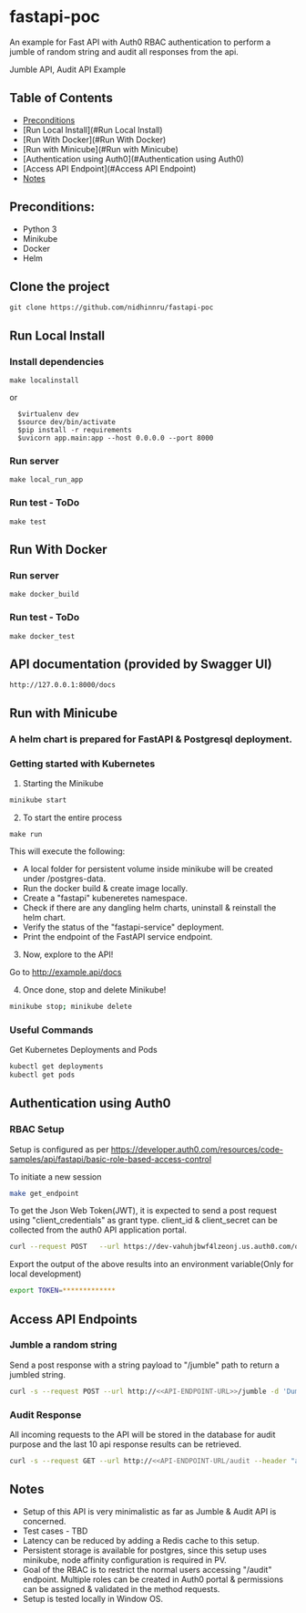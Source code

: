 # fastapi-poc


An example for Fast API with Auth0 RBAC authentication to perform a jumble of random string and audit all responses from the api.

Jumble API, Audit API Example

## Table of Contents

* [Preconditions](#preconditions)
* [Run Local Install](#Run Local Install)
* [Run With Docker](#Run With Docker)
* [Run with Minicube](#Run with Minicube)
* [Authentication using Auth0](#Authentication using Auth0)
* [Access API Endpoint](#Access API Endpoint)
* [Notes](#notes)

## Preconditions:

- Python 3
- Minikube
- Docker
- Helm

## Clone the project

```
git clone https://github.com/nidhinnru/fastapi-poc
```

## Run Local Install

### Install dependencies

```
make localinstall
```
or 
```
  $virtualenv dev
  $source dev/bin/activate
  $pip install -r requirements
  $uvicorn app.main:app --host 0.0.0.0 --port 8000
```
### Run server

```
make local_run_app
```

### Run test - ToDo

```
make test
```

## Run With Docker

### Run server

```
make docker_build
```

### Run test - ToDo

```
make docker_test
```

## API documentation (provided by Swagger UI)

```
http://127.0.0.1:8000/docs
```

## Run with Minicube

### A helm chart is prepared for FastAPI & Postgresql deployment. 

### Getting started with Kubernetes

1. Starting the Minikube

```bash
minikube start
```
2. To start the entire process

```
make run
```
This will execute the following: 
* A local folder for persistent volume inside minikube will be created under /postgres-data.
* Run the docker build & create image locally.
* Create a "fastapi" kubeneretes namespace.
* Check if there are any dangling helm charts, uninstall & reinstall the helm chart.
* Verify the status of the "fastapi-service" deployment.
* Print the endpoint of the FastAPI service endpoint. 

3. Now, explore to the API!

Go to http://example.api/docs

4. Once done, stop and delete Minikube!

```bash
minikube stop; minikube delete
```

### Useful Commands

Get Kubernetes Deployments and Pods

```bash
kubectl get deployments
kubectl get pods
```
## Authentication using Auth0

### RBAC Setup
Setup is configured as per https://developer.auth0.com/resources/code-samples/api/fastapi/basic-role-based-access-control

To initiate a new session
```bash
make get_endpoint
```

To get the Json Web Token(JWT), it is expected to send a post request using "client_credentials" as grant type. client_id & client_secret can be collected from the auth0 API application portal. 

```bash
curl --request POST   --url https://dev-vahuhjbwf4lzeonj.us.auth0.com/oauth/token   --header 'content-type: application/json'   --data '{"client_id":"*********","client_secret":"*******","audience":"http://127.0.0.0:8002","grant_type":"client_credentials"}'
```

Export the output of the above results into an environment variable(Only for local development)

```bash
export TOKEN=*************
```

## Access API Endpoints

### Jumble a random string

Send a post response with a string payload to "/jumble" path to return a jumbled string.

```bash
curl -s --request POST --url http://<<API-ENDPOINT-URL>>/jumble -d 'Dummy FastAPI' --header "authorization: Bearer $TOKEN"
```

### Audit Response

All incoming requests to the API will be stored in the database for audit purpose and the last 10 api response results can be retrieved. 

```bash
curl -s --request GET --url http://<<API-ENDPOINT-URL/audit --header "authorization: Bearer $TOKEN"
```

## Notes

* Setup of this API is very minimalistic as far as Jumble & Audit API is concerned.
* Test cases - TBD
* Latency can be reduced by adding a Redis cache to this setup.
* Persistent storage is available for postgres, since this setup uses minikube, node affinity configuration is required in PV.
* Goal of the RBAC is to restrict the normal users accessing "/audit" endpoint. Multiple roles can be created in Auth0 portal & permissions can be assigned & validated in the method requests. 
* Setup is tested locally in Window OS.
